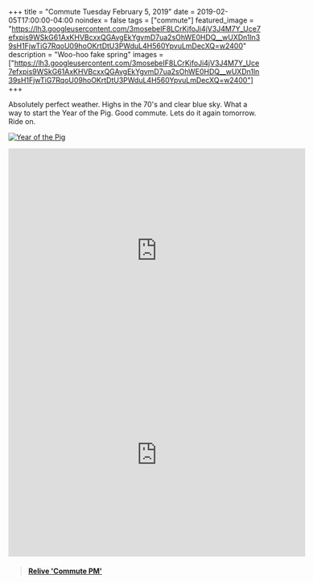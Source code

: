 +++
title =  "Commute Tuesday February 5, 2019"
date = 2019-02-05T17:00:00-04:00
noindex = false
tags = ["commute"]
featured_image = "https://lh3.googleusercontent.com/3mosebeIF8LCrKjfoJi4jV3J4M7Y_Uce7efxpis9WSkG61AxKHVBcxxQGAvgEkYgvmD7ua2sOhWE0HDQ__wUXDn1ln39sH1FjwTiG7RqoU09hoOKrtDtU3PWduL4H560YpvuLmDecXQ=w2400"
description = "Woo-hoo fake spring"
images = ["https://lh3.googleusercontent.com/3mosebeIF8LCrKjfoJi4jV3J4M7Y_Uce7efxpis9WSkG61AxKHVBcxxQGAvgEkYgvmD7ua2sOhWE0HDQ__wUXDn1ln39sH1FjwTiG7RqoU09hoOKrtDtU3PWduL4H560YpvuLmDecXQ=w2400"]
+++

Absolutely perfect weather. Highs in the 70's and clear blue sky. What a way to start the Year of the Pig. Good commute. Lets do it again tomorrow. Ride on. 

[![Year of the Pig](https://lh3.googleusercontent.com/bdnbO0onFZ85226ivBwR3iN9dy5_611sRh4frwp9uZ_CgowXkdUg_C4huS1aBcMOxZhh53pnhjGjXkG1B7ARoBJoyuoatcusGuhE-JfELBTkfYqQUxir-7qmzNEQOhb83wCTcaYEqbI=w2400)](https://lh3.googleusercontent.com/bdnbO0onFZ85226ivBwR3iN9dy5_611sRh4frwp9uZ_CgowXkdUg_C4huS1aBcMOxZhh53pnhjGjXkG1B7ARoBJoyuoatcusGuhE-JfELBTkfYqQUxir-7qmzNEQOhb83wCTcaYEqbI=w2400)


<iframe height='405' width='590' frameborder='0' allowtransparency='true' scrolling='no' src='https://www.strava.com/activities/2125369608/embed/e1fed34eabf3b3d92e0e07b765d2a544f0f09f61'></iframe>


<iframe height='405' width='590' frameborder='0' allowtransparency='true' scrolling='no' src='https://www.strava.com/activities/2126814976/embed/4fb55885e85a24e095a1b3e2513960e05e6d4614'></iframe>



<blockquote class="embedly-card" data-card-controls="0" data-card-key="f1631a41cb254ca5b035dc5747a5bd75"><h4><a href="https://www.relive.cc/view/2126814976?r=embed-site">Relive 'Commute PM'</a></h4></blockquote>
        <script async src="https://cdn.embedly.com/widgets/platform.js" charset="UTF-8"></script>

